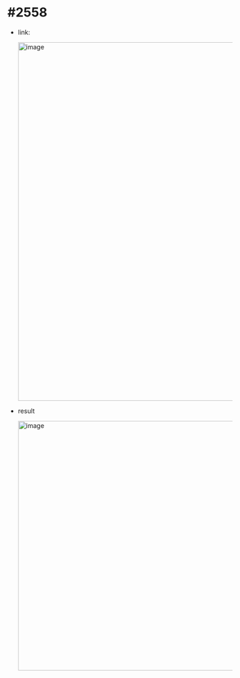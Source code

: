 # #2558
- link:

  <img width="803" alt="image" src="https://user-images.githubusercontent.com/67956826/147928797-be8dfa6e-66aa-449d-aa8c-e8062f92e189.png">

- result
  
  <img width="559" alt="image" src="https://user-images.githubusercontent.com/67956826/147928777-9ddbb6fd-cbc1-4fe4-8181-97f573230117.png">
